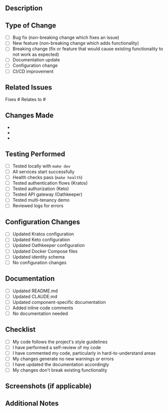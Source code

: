 ## Description

<!-- Provide a brief description of the changes in this PR -->

## Type of Change

- [ ] Bug fix (non-breaking change which fixes an issue)
- [ ] New feature (non-breaking change which adds functionality)
- [ ] Breaking change (fix or feature that would cause existing functionality to not work as expected)
- [ ] Documentation update
- [ ] Configuration change
- [ ] CI/CD improvement

## Related Issues

<!-- Link any related issues here using #issue-number -->

Fixes #
Relates to #

## Changes Made

<!-- List the specific changes made in this PR -->

-
-
-

## Testing Performed

<!-- Describe the tests you ran to verify your changes -->

- [ ] Tested locally with `make dev`
- [ ] All services start successfully
- [ ] Health checks pass (`make health`)
- [ ] Tested authentication flows (Kratos)
- [ ] Tested authorization (Keto)
- [ ] Tested API gateway (Oathkeeper)
- [ ] Tested multi-tenancy demo
- [ ] Reviewed logs for errors

## Configuration Changes

<!-- If you modified any configuration files, describe the changes -->

- [ ] Updated Kratos configuration
- [ ] Updated Keto configuration
- [ ] Updated Oathkeeper configuration
- [ ] Updated Docker Compose files
- [ ] Updated identity schema
- [ ] No configuration changes

## Documentation

- [ ] Updated README.md
- [ ] Updated CLAUDE.md
- [ ] Updated component-specific documentation
- [ ] Added inline code comments
- [ ] No documentation needed

## Checklist

- [ ] My code follows the project's style guidelines
- [ ] I have performed a self-review of my code
- [ ] I have commented my code, particularly in hard-to-understand areas
- [ ] My changes generate no new warnings or errors
- [ ] I have updated the documentation accordingly
- [ ] My changes don't break existing functionality

## Screenshots (if applicable)

<!-- Add screenshots to help explain your changes -->

## Additional Notes

<!-- Add any additional notes for reviewers -->
